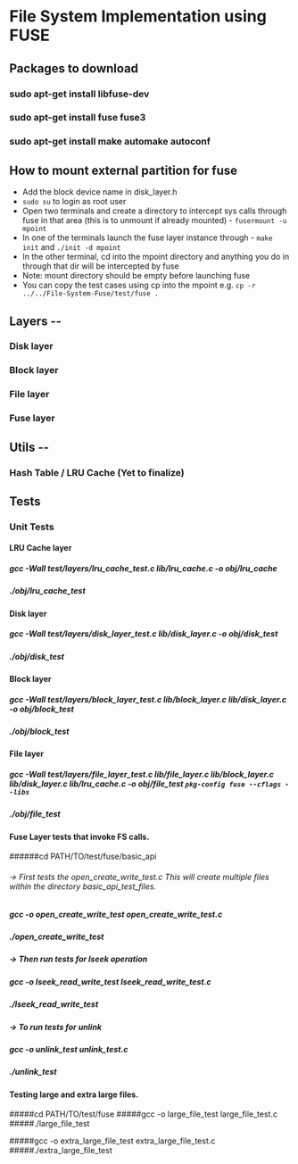 # File System Implementation using FUSE

## Packages to download

### sudo apt-get install libfuse-dev
### sudo apt-get install fuse fuse3
### sudo apt-get install make automake autoconf

## How to mount external partition for fuse
- Add the block device name in disk_layer.h
- ``` sudo su ``` to login as root user
- Open two terminals and create a directory to intercept sys calls through fuse in that area (this is to unmount if already mounted) - ``` fusermount -u mpoint ```
- In one of the terminals launch the fuse layer instance through - ``` make init ``` and ``` ./init -d mpoint ```
- In the other terminal, cd into the mpoint directory and anything you do in through that dir will be intercepted by fuse
- Note: mount directory should be empty before launching fuse 
- You can copy the test cases using cp into the mpoint e.g. ``` cp -r ../../File-System-Fuse/test/fuse . ```

## Layers --

### Disk layer

### Block layer

### File layer

### Fuse layer

## Utils --

### Hash Table / LRU Cache (Yet to finalize)

## Tests

### Unit Tests

#### LRU Cache layer

##### gcc -Wall test/layers/lru_cache_test.c lib/lru_cache.c -o obj/lru_cache
##### ./obj/lru_cache_test

#### Disk layer

##### gcc -Wall test/layers/disk_layer_test.c lib/disk_layer.c -o obj/disk_test
##### ./obj/disk_test

#### Block layer

##### gcc -Wall test/layers/block_layer_test.c lib/block_layer.c lib/disk_layer.c -o obj/block_test
##### ./obj/block_test

#### File layer

##### gcc -Wall test/layers/file_layer_test.c lib/file_layer.c lib/block_layer.c lib/disk_layer.c lib/lru_cache.c -o obj/file_test `pkg-config fuse --cflags --libs`
##### ./obj/file_test

#### Fuse Layer tests that invoke FS calls. 
######cd PATH/TO/test/fuse/basic_api
###### -> First tests the open_create_write_test.c This will create multiple files within the directory basic_api_test_files.
##### gcc -o open_create_write_test open_create_write_test.c
##### ./open_create_write_test

##### -> Then run tests for lseek operation
##### gcc -o lseek_read_write_test lseek_read_write_test.c
##### ./lseek_read_write_test

##### -> To run tests for unlink
##### gcc -o unlink_test unlink_test.c
##### ./unlink_test

#### Testing large and extra large files.
#####cd PATH/TO/test/fuse
#####gcc -o large_file_test  large_file_test.c
#####./large_file_test

#####gcc -o extra_large_file_test extra_large_file_test.c
#####./extra_large_file_test



